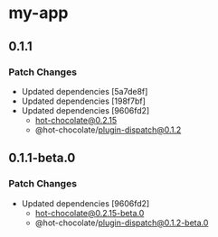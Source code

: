 # my-app

## 0.1.1

### Patch Changes

- Updated dependencies [5a7de8f]
- Updated dependencies [198f7bf]
- Updated dependencies [9606fd2]
  - hot-chocolate@0.2.15
  - @hot-chocolate/plugin-dispatch@0.1.2

## 0.1.1-beta.0

### Patch Changes

- Updated dependencies [9606fd2]
  - hot-chocolate@0.2.15-beta.0
  - @hot-chocolate/plugin-dispatch@0.1.2-beta.0
